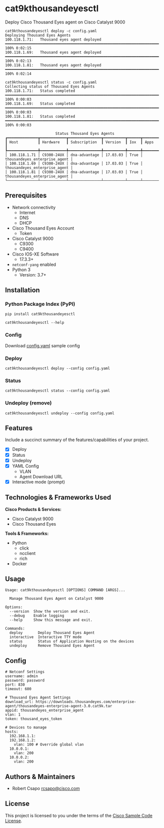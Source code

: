# cat9kthousandeyesctl

Deploy Cisco Thousand Eyes agent on Cisco Catalyst 9000

```
cat9kthousandeyesctl deploy -c config.yaml  
Deploying Thousand Eyes Agents
100.118.1.71:   Thousand eyes agent deployed  ━━━━━━━━━━━━━━━━━━━━━━━━━━━━━━━━━━━━━━━━━━━━━━━━━━━━━━━━━━━━━━━━━━━━━━━━━ 100% 0:02:15
100.118.1.69:   Thousand eyes agent deployed  ━━━━━━━━━━━━━━━━━━━━━━━━━━━━━━━━━━━━━━━━━━━━━━━━━━━━━━━━━━━━━━━━━━━━━━━━━ 100% 0:02:13
100.118.1.81:   Thousand eyes agent deployed  ━━━━━━━━━━━━━━━━━━━━━━━━━━━━━━━━━━━━━━━━━━━━━━━━━━━━━━━━━━━━━━━━━━━━━━━━━ 100% 0:02:14
```

```
cat9kthousandeyesctl status -c config.yaml            
Collecting status of Thousand Eyes Agents
100.118.1.71:   Status completed  ━━━━━━━━━━━━━━━━━━━━━━━━━━━━━━━━━━━━━━━━━━━━━━━━━━━━━━━━━━━━━━━━━━━━━━━━━━━━━━━━━━━━━ 100% 0:00:03
100.118.1.69:   Status completed  ━━━━━━━━━━━━━━━━━━━━━━━━━━━━━━━━━━━━━━━━━━━━━━━━━━━━━━━━━━━━━━━━━━━━━━━━━━━━━━━━━━━━━ 100% 0:00:03
100.118.1.81:   Status completed  ━━━━━━━━━━━━━━━━━━━━━━━━━━━━━━━━━━━━━━━━━━━━━━━━━━━━━━━━━━━━━━━━━━━━━━━━━━━━━━━━━━━━━ 100% 0:00:03
                                                                         
                       Status Thousand Eyes Agents                       
┏━━━━━━━━━━━━━━┳━━━━━━━━━━━━┳━━━━━━━━━━━━━━━┳━━━━━━━━━━┳━━━━━━┳━━━━━━━━━━━━━━━━━━━━━━━━━━━━━━━┓
┃ Host         ┃ Hardware   ┃ Subscription  ┃ Version  ┃ Iox  ┃ Apps                          ┃
┡━━━━━━━━━━━━━━╇━━━━━━━━━━━━╇━━━━━━━━━━━━━━━╇━━━━━━━━━━╇━━━━━━╇━━━━━━━━━━━━━━━━━━━━━━━━━━━━━━━┩
│ 100.118.1.71 │ C9300-24UX │ dna-advantage │ 17.03.03 │ True │ thousandeyes_enterprise_agent │
│ 100.118.1.69 │ C9300-24UX │ dna-advantage │ 17.03.03 │ True │ thousandeyes_enterprise_agent │
│ 100.118.1.81 │ C9300-24UX │ dna-advantage │ 17.03.03 │ True │ thousandeyes_enterprise_agent │
└──────────────┴────────────┴───────────────┴──────────┴──────┴───────────────────────────────┘
```

## Prerequisites
- Network connectivity
    - Internet
    - DNS
    - DHCP
- Cisco Thousand Eyes Account
    - Token
- Cisco Catalyst 9000
    - C9300
    - C9400
- Cisco IOS-XE Software
    - 17.3.3+
- ```netconf-yang``` enabled
- Python 3
  - Version: 3.7+

## Installation

### Python Package Index (PyPI)
```pip install cat9kthousandeyesctl```

```cat9kthousandeyesctl --help```

### Config
Download [config.yaml](./config.yaml) sample config

### Deploy
```cat9kthousandeyesctl deploy --config config.yaml```

### Status
```cat9kthousandeyesctl status --config config.yaml```

### Undeploy (remove)
```cat9kthousandeyesctl undeploy --config config.yaml```

## Features

Include a succinct summary of the features/capabilities of your project.

- [x] Deploy
- [x] Status
- [x] Undeploy
- [x] YAML Config
    - VLAN
    - Agent Download URL
- [x] Interactive mode (prompt)

## Technologies & Frameworks Used

**Cisco Products & Services:**

- Cisco Catalyst 9000
- Cisco Thousand Eyes

**Tools & Frameworks:**

- Python
    - click
    - ncclient
    - rich
- Docker

## Usage

```
Usage: cat9kthousandeyesctl [OPTIONS] COMMAND [ARGS]...

  Manage Thousand Eyes Agent on Catalyst 9000

Options:
  --version  Show the version and exit.
  --debug    Enable logging
  --help     Show this message and exit.

Commands:
  deploy       Deploy Thousand Eyes Agent
  interactive  Interactive TTY mode
  status       Status of Application Hosting on the devices
  undeploy     Remove Thousand Eyes Agent
```

## Config

```
# Netconf Settings
username: admin
password: password
port: 830
timeout: 600

# Thousand Eyes Agent Settings
download_url: https://downloads.thousandeyes.com/enterprise-agent/thousandeyes-enterprise-agent-3.0.cat9k.tar
appid: thousandeyes_enterprise_agent
vlan: 1
token: thousand_eyes_token

# Devices to manage
hosts:
  192.168.1.1:
  192.168.1.2:
    vlan: 100 # Override global vlan
  10.0.0.1:
    vlan: 200
  10.0.0.2:
    vlan: 200
```

## Authors & Maintainers

- Robert Csapo <rcsapo@cisco.com>

## License

This project is licensed to you under the terms of the [Cisco Sample
Code License](./LICENSE).

